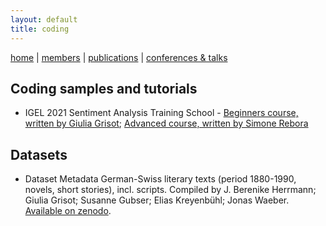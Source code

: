 ```yaml
---
layout: default
title: coding
---
```


[home](index.md) | [members](members.md) | [publications](publications.md) | [conferences & talks](conf_talks.md)

## Coding samples and tutorials

  - IGEL 2021 Sentiment Analysis Training School - [Beginners course, written by Giulia Grisot](https://github.com/mountain-sentiment/mountain-sentiment.github.io/tree/master/code_and_scripts/IGEL_2021_Sentiment_Analysis_TS_Beginners_Grisot_G); [Advanced course, written by Simone Rebora](https://github.com/SimoneRebora/IGEL2021_TrainingSchool)

## Datasets
  - Dataset Metadata German-Swiss literary texts (period 1880-1990, novels, short stories), incl. scripts. Compiled by J. Berenike Herrmann; Giulia Grisot; Susanne Gubser; Elias Kreyenbühl; Jonas Waeber. [Available on zenodo](https://zenodo.org/record/4592279).

